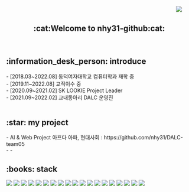 <div align=right>
<a href="https://hits.seeyoufarm.com"><img src="https://hits.seeyoufarm.com/api/count/incr/badge.svg?url=https%3A%2F%2Fgithub.com%2Fnhy31&count_bg=%23E362B7&title_bg=%23969595&icon=superuser.svg&icon_color=%23E7E7E7&title=hits&edge_flat=false"/></a>
&nbsp;&nbsp;&nbsp;&nbsp;&nbsp;&nbsp;
</div>

<div align="center">
<h2>:cat:Welcome to nhy31-github:cat:</h2>
</div>

<br>
<h2>:information_desk_person: introduce</h2>
- [2018.03~2022.08] 동덕여자대학교 컴퓨터학과 재학 중<br>
- [2019.11~2022.08] 교직이수 중 <br>
- [2020.09~2021.02] SK LOOKIE Project Leader  <br>
- [2021.09~2022.02] 교내동아리 DALC 운영진  <br> <br>



<h2>:star: my project</h2>
- AI & Web Project 아프다 아파, 현대사회 : https://github.com/nhy31/DALC-team05   <br>
- 
- 

<h2>:books: stack</h2>
<p>
<img src="https://img.shields.io/badge/Java-007396?style=flat-square&logo=Java&logoColor=white"/>
<img src="https://img.shields.io/badge/C-A8B9CC?style=flat-square&logo=C&logoColor=white"/> 
<img src="https://img.shields.io/badge/Android-3DDC84?style=flat-square&logo=Android&logoColor=white"/>
<img src="https://img.shields.io/badge/Android Studio-3DDC84?style=flat-square&logo=Android Studio&logoColor=white"/>
<img src="https://img.shields.io/badge/Spring-6DB33F?style=flat-square&logo=Spring&logoColor=white"/>
<img src="https://img.shields.io/badge/Spring Boot-1572B6?style=flat-square&logo=Spring Boot&logoColor=white"/> 
<img src="https://img.shields.io/badge/Bootstrap-7952B3?style=flat-square&logo=Bootstrap&logoColor=white"/> 
<img src="https://img.shields.io/badge/HTML5-E34F26?style=flat-square&logo=HTML5&logoColor=white"/>
<img src="https://img.shields.io/badge/CSS3-1572B6?style=flat-square&logo=CSS3&logoColor=white"/>
<img src="https://img.shields.io/badge/JavaScript-F7DF1E?style=flat-square&logo=JavaScript&logoColor=white"/> 
<img src="https://img.shields.io/badge/Oracle-F80000?style=flat-square&logo=Oracle&logoColor=white"/>
<img src="https://img.shields.io/badge/MySQL-4479A1?style=flat-square&logo=MySQL&logoColor=white"/> 
<img src="https://img.shields.io/badge/Apache Tomcat-F8DC75?style=flat-square&logo=Apache Tomcat&logoColor=white"/ >
<img src="https://img.shields.io/badge/GitHub-181717?style=flat-square&logo=Apache Tomcat&logoColor=white"/> 
<img src="https://img.shields.io/badge/Eclipse IDE-2C2255?style=flat-square&logo=Apache Tomcat&logoColor=white"/> 
<img src="https://img.shields.io/badge/Sourcetree-0052CC?style=flat-square&logo=Sourcetree&logoColor=white"/> 
<img src="https://img.shields.io/badge/Visual Studio-5C2D91?style=flat-square&logo=Visual Studio&logoColor=white"/> 
<img src="https://img.shields.io/badge/VMware-607078?style=flat-square&logo=VMware&logoColor=white"/>                                                                             

<img src="https://img.shields.io/badge/Adobe Premiere Pro-9999FF?style=flat-square&logo=Adobe Premiere Pro&logoColor=white"/> 
  
</p>



